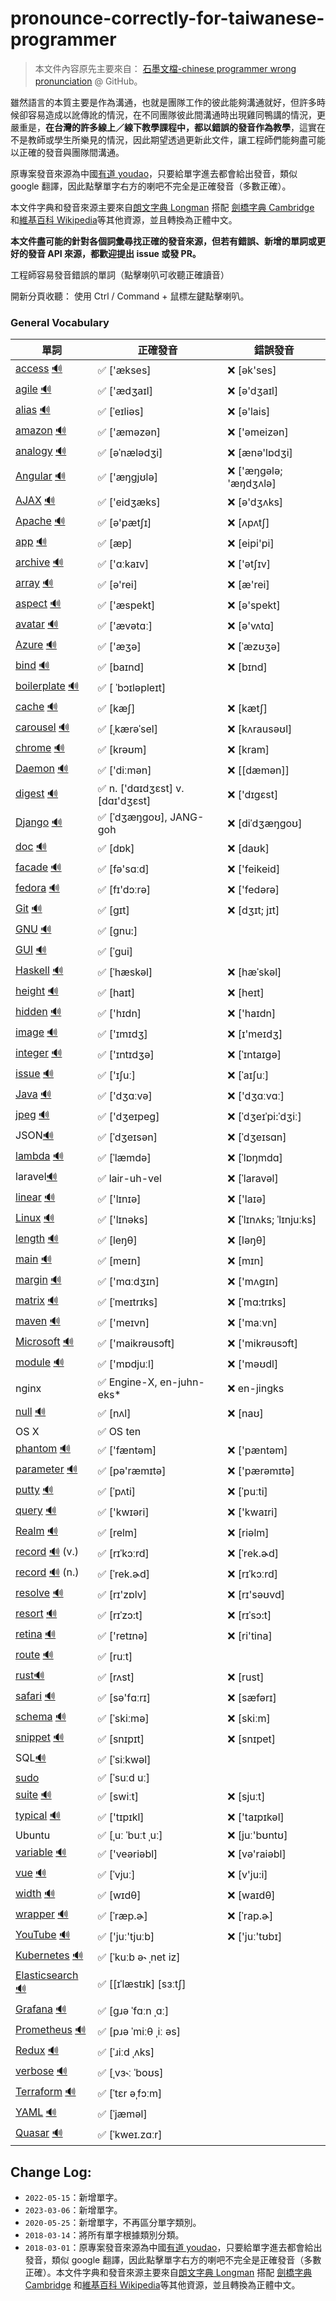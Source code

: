 # pronounce-correctly-for-taiwanese-programmer

> 本文件內容原先主要來自： [石墨文檔-chinese programmer wrong pronunciation](https://github.com/shimohq/chinese-programmer-wrong-pronunciation) @ GitHub。

雖然語言的本質主要是作為溝通，也就是團隊工作的彼此能夠溝通就好，但許多時候卻容易造成以訛傳訛的情況，在不同團隊彼此間溝通時出現雞同鴨講的情況，更嚴重是，**在台灣的許多線上／線下教學課程中，都以錯誤的發音作為教學**，這實在不是教師或學生所樂見的情況，因此期望透過更新此文件，讓工程師們能夠盡可能以正確的發音與團隊間溝通。

原專案發音來源為中國[有道 youdao](https://www.youdao.com/)，只要給單字進去都會給出發音，類似 google 翻譯，因此點擊單字右方的喇吧不完全是正確發音（多數正確）。

本文件字典和發音來源主要來自[朗文字典 Longman](https://www.ldoceonline.com/) 搭配 [劍橋字典 Cambridge](https://dictionary.cambridge.org/zht/) 和[維基百科 Wikipedia](https://www.wikipedia.org/)等其他資源，並且轉換為正體中文。

**本文件盡可能的針對各個詞彙尋找正確的發音來源，但若有錯誤、新增的單詞或更好的發音 API 來源，都歡迎提出 issue 或發 PR。**

工程師容易發音錯誤的單詞（點擊喇叭可收聽正確讀音）

開新分頁收聽： 使用 Ctrl / Command + 鼠標左鍵點擊喇叭。

### General Vocabulary

| 單詞                                                                                                                                                                                                                              | 正確發音                         | 錯誤發音                |
| --------------------------------------------------------------------------------------------------------------------------------------------------------------------------------------------------------------------------------- | -------------------------------- | ----------------------- |
| [access](https://www.ldoceonline.com/dictionary/access) [🔊](https://www.ldoceonline.com/media/english/ameProns/access1.mp3)                                                                                                      | ✅ ['ækses]                      | ❌ [ək'ses]             |
| [agile](https://www.ldoceonline.com/dictionary/agile) [🔊](https://www.ldoceonline.com/media/english/ameProns/agile.mp3)                                                                                                          | ✅ ['ædʒaɪl]                     | ❌ [ə'dʒaɪl]            |
| [alias](https://www.ldoceonline.com/dictionary/alias) [🔊](https://www.ldoceonline.com/media/english/ameProns/alias1.mp3)                                                                                                         | ✅ [ˈeɪliəs]                     | ❌ [ə'lais]             |
| [amazon](https://www.ldoceonline.com/dictionary/amazon) [🔊](https://www.ldoceonline.com/media/english/ameProns/amazon_n.mp3)                                                                                                     | ✅ ['æməzən]                     | ❌ ['əmeizən]           |
| [analogy](https://www.ldoceonline.com/dictionary/analogy) [🔊](https://www.ldoceonline.com/media/english/ameProns/analogy.mp3)                                                                                                    | ✅ [əˈnælədʒi]                   | ❌ [ænə'lɒdʒi]          |
| [Angular](https://www.ldoceonline.com/dictionary/Angular) [🔊](https://www.ldoceonline.com/media/english/ameProns/angular.mp3)                                                                                                    | ✅ ['æŋgjʊlə]                    | ❌ ['æŋɡələ; 'æŋdʒʌlə]  |
| [AJAX](https://www.ldoceonline.com/dictionary/AJAX) [🔊](https://www.ldoceonline.com/media/english/ameProns/lpd_ajax.mp3)                                                                                                         | ✅ ['eidʒæks]                    | ❌ [ə'dʒʌks]            |
| [Apache](https://www.ldoceonline.com/dictionary/Apache) [🔊](https://www.ldoceonline.com/media/english/ameProns/apache.mp3)                                                                                                       | ✅ [ə'pætʃɪ]                     | ❌ [ʌpʌtʃ]              |
| [app](https://www.ldoceonline.com/dictionary/app) [🔊](https://www.ldoceonline.com/media/english/ameProns/ld5_app.mp3)                                                                                                            | ✅ [æp]                          | ❌ [eipi'pi]            |
| [archive](https://www.ldoceonline.com/dictionary/archive) [🔊](https://www.ldoceonline.com/media/english/ameProns/laadarchive.mp3)                                                                                                | ✅ ['ɑːkaɪv]                     | ❌ ['ətʃɪv]             |
| [array](https://www.ldoceonline.com/dictionary/array) [🔊](https://www.ldoceonline.com/media/english/ameProns/array1.mp3)                                                                                                         | ✅ [ə'rei]                       | ❌ [æ'rei]              |
| [aspect](https://www.ldoceonline.com/dictionary/aspect) [🔊](https://www.ldoceonline.com/media/english/ameProns/aspect.mp3)                                                                                                       | ✅ ['æspekt]                     | ❌ [ə'spekt]            |
| [avatar](https://www.ldoceonline.com/dictionary/avatar) [🔊](https://www.ldoceonline.com/media/english/ameProns/avatar.mp3)                                                                                                       | ✅ ['ævətɑː]                     | ❌ [ə'vʌtɑ]             |
| [Azure](https://www.ldoceonline.com/dictionary/Azure) [🔊](https://www.ldoceonline.com/media/english/ameProns/azure.mp3)                                                                                                          | ✅ ['æʒə]                        | ❌ [ˈæzʊʒə]             |
| [bind](https://www.ldoceonline.com/dictionary/bind) [🔊](https://www.ldoceonline.com/media/english/ameProns/bind1.mp3)                                                                                                            | ✅ [baɪnd]                       | ❌ [bɪnd]               |
| [boilerplate](https://www.ldoceonline.com/dictionary/boilerplate) [🔊](https://www.ldoceonline.com/media/english/ameProns/ld42boilerplate.mp3)                                                                                    | ✅ [ ˈbɔɪləpleɪt]                |                         |
| [cache](https://www.ldoceonline.com/dictionary/cache) [🔊](https://www.ldoceonline.com/media/english/ameProns/cache.mp3)                                                                                                          | ✅ [kæʃ]                         | ❌ [kætʃ]               |
| [carousel](https://www.ldoceonline.com/dictionary/carousel) [🔊](https://www.ldoceonline.com/media/english/ameProns/carousel.mp3)                                                                                                 | ✅ [ˌkærəˈsel]                   | ❌ [kʌrausəʊl]          |
| [chrome](https://www.ldoceonline.com/dictionary/chrome) [🔊](https://www.ldoceonline.com/media/english/ameProns/chrome.mp3)                                                                                                       | ✅ [krəʊm]                       | ❌ [kram]               |
| [Daemon](https://www.ldoceonline.com/dictionary/Daemon) [🔊](https://www.ldoceonline.com/media/english/ameProns/daemon.mp3)                                                                                                       | ✅ ['diːmən]                     | ❌ [[dæmən]]            |
| [digest](https://www.ldoceonline.com/dictionary/digest) [🔊](https://www.ldoceonline.com/media/english/ameProns/l3digest.mp3)                                                                                                     | ✅ n. ['dɑɪdʒɛst] v. [dɑɪ'dʒɛst] | ❌ ['dɪgɛst]            |
| [Django](https://www.djangoproject.com/start/overview/) [🔊](https://www.google.com/search?q=django+pronunciation&oq=django+pronunciation&aqs=chrome.0.69i59j0i512l2j0i8i30l5j0i8i15i30j0i5i30.6418j0j7&sourceid=chrome&ie=UTF-8) | ✅ [ˈdʒæŋɡoʊ], JANG-goh          | ❌ [diˈdʒæŋɡoʊ]         |
| [doc](https://www.ldoceonline.com/dictionary/doc) [🔊](https://www.ldoceonline.com/media/english/ameProns/doc.mp3)                                                                                                                | ✅ [dɒk]                         | ❌ [daʊk]               |
| [facade](https://www.ldoceonline.com/dictionary/facade) [🔊](https://www.ldoceonline.com/media/english/ameProns/laadfacade.mp3)                                                                                                   | ✅ [fə'sɑːd]                     | ❌ ['feikeid]           |
| [fedora](https://www.ldoceonline.com/dictionary/fedora) [🔊](https://www.ldoceonline.com/media/english/ameProns/ld41fedora.mp3)                                                                                                   | ✅ [fɪ'dɔːrə]                    | ❌ ['fedərə]            |
| [Git](https://www.ldoceonline.com/dictionary/Git) [🔊](https://www.ldoceonline.com/media/english/ameProns/ld41git.mp3)                                                                                                            | ✅ [ɡɪt]                         | ❌ [dʒɪt; jɪt]          |
| [GNU](https://www.ldoceonline.com/dictionary/gnu) [🔊](https://upload.wikimedia.org/wikipedia/commons/2/24/En-gnu.ogg)                                                                                                            | ✅ [gnu:]                        |                         |
| [GUI](https://www.ldoceonline.com/dictionary/gui) [🔊](https://www.ldoceonline.com/media/english/breProns/ld42gui.mp3)                                                                                                            | ✅ [ˈɡui]                        |                         |
| [Haskell](https://wiki.haskell.org/Introduction) [🔊](https://ssl.gstatic.com/dictionary/static/pronunciation/2022-03-02/audio/ha/haskell_en_us_1.mp3)                                                                            | ✅ [ˈhæskəl]                     | ❌ [hæˈskəl]            |
| [height](https://www.ldoceonline.com/dictionary/height) [🔊](https://www.ldoceonline.com/media/english/ameProns/height.mp3)                                                                                                       | ✅ [haɪt]                        | ❌ [heɪt]               |
| [hidden](https://www.ldoceonline.com/dictionary/hidden) [🔊](https://www.ldoceonline.com/media/english/ameProns/laadhidden.mp3)                                                                                                   | ✅ ['hɪdn]                       | ❌ ['haɪdn]             |
| [image](https://www.ldoceonline.com/dictionary/image) [🔊](https://www.ldoceonline.com/media/english/ameProns/image.mp3)                                                                                                          | ✅ ['ɪmɪdʒ]                      | ❌ [ɪ'meɪdʒ]            |
| [integer](https://www.ldoceonline.com/dictionary/integer) [🔊](https://www.ldoceonline.com/media/english/ameProns/integer.mp3)                                                                                                    | ✅ ['ɪntɪdʒə]                    | ❌ [ˈɪntaɪgə]           |
| [issue](https://www.ldoceonline.com/dictionary/issue) [🔊](https://www.ldoceonline.com/media/english/ameProns/issue1.mp3)                                                                                                         | ✅ ['ɪʃuː]                       | ❌ [ˈaɪʃuː]             |
| [Java](https://www.ldoceonline.com/dictionary/java) [🔊](https://www.ldoceonline.com/media/english/ameProns/laadjava.mp3)                                                                                                         | ✅ ['dʒɑːvə]                     | ❌ ['dʒɑːvɑː]           |
| [jpeg](https://dictionary.cambridge.org/zht/%E8%A9%9E%E5%85%B8/%E8%8B%B1%E8%AA%9E/jpeg) [🔊](https://dictionary.cambridge.org/zht/media/english/us_pron/c/cus/cus01/cus01083.mp3)                                                 | ✅ ['dʒeɪpeɡ]                    | ❌ [ˈdʒeɪˈpi:ˈdʒiː]     |
| JSON[🔊](https://www.youtube.com/watch?v=zhVdWQWKRqM)                                                                                                                                                                             | ✅ [ˈdʒeɪsən]                    | ❌ [ˈdʒeɪsɑn]           |
| [lambda](https://dictionary.cambridge.org/zht/%E8%A9%9E%E5%85%B8/%E8%8B%B1%E8%AA%9E/lambda) [🔊](https://dictionary.cambridge.org/zht/media/english/uk_pron/e/epd/epd16/epd16674.mp3)                                             | ✅ [ˈlæmdə]                      | ❌ [ˈlɒŋmdɑ]            |
| laravel[🔊](https://audio00.forvo.com/audios/mp3/l/z/lz_9294055_39_2289308_1.mp3)                                                                                                                                                 | ✅ lair-uh-vel                   | ❌ [ˈlaravəl]           |
| [linear](https://www.ldoceonline.com/dictionary/linear) [🔊](https://www.ldoceonline.com/media/english/ameProns/linear.mp3)                                                                                                       | ✅ ['lɪnɪə]                      | ❌ ['laɪə]              |
| [Linux](https://dictionary.cambridge.org/zht/%E8%A9%9E%E5%85%B8/%E8%8B%B1%E8%AA%9E/linux?q=Linux) [🔊](https://dictionary.cambridge.org/zht/media/english/us_pron/e/eus/eus17/eus17029.mp3)                                       | ✅ ['lɪnəks]                     | ❌ [ˈlɪnʌks; ˈlɪnjuːks] |
| [length](https://www.ldoceonline.com/dictionary/length) [🔊](https://www.ldoceonline.com/media/english/ameProns/length.mp3)                                                                                                       | ✅ [leŋθ]                        | ❌ [ləŋθ]               |
| [main](https://www.ldoceonline.com/dictionary/main) [🔊](https://www.ldoceonline.com/media/english/ameProns/main1.mp3)                                                                                                            | ✅ [meɪn]                        | ❌ [mɪn]                |
| [margin](https://www.ldoceonline.com/dictionary/margin) [🔊](https://www.ldoceonline.com/media/english/ameProns/margin.mp3)                                                                                                       | ✅ ['mɑːdʒɪn]                    | ❌ ['mʌgɪn]             |
| [matrix](https://www.ldoceonline.com/dictionary/matrix) [🔊](https://www.ldoceonline.com/media/english/ameProns/matrix.mp3)                                                                                                       | ✅ [ˈmeɪtrɪks]                   | ❌ [ˈmɑ:trɪks]          |
| [maven](https://www.ldoceonline.com/dictionary/maven) [🔊](https://www.ldoceonline.com/media/english/ameProns/maven.mp3)                                                                                                          | ✅ ['meɪvn]                      | ❌ ['maːvn]             |
| [Microsoft](https://www.ldoceonline.com/dictionary/microsoft) [🔊](https://www.ldoceonline.com/media/english/ameProns/lpd_microsoft.mp3)                                                                                          | ✅ ['maikrəusɔft]                | ❌ ['mikrəusɔft]        |
| [module](https://www.ldoceonline.com/dictionary/module) [🔊](https://www.ldoceonline.com/media/english/ameProns/module.mp3)                                                                                                       | ✅ ['mɒdjuːl]                    | ❌ ['məʊdl]             |
| nginx                                                                                                                                                                                                                             | ✅ Engine-X, en-juhn-eks\*       | ❌ en-jingks            |
| [null](https://www.ldoceonline.com/dictionary/null) [🔊](https://www.ldoceonline.com/media/english/ameProns/null.mp3)                                                                                                             | ✅ [nʌl]                         | ❌ [naʊ]                |
| OS X                                                                                                                                                                                                                              | ✅ OS ten                        |                         |
| [phantom](https://www.ldoceonline.com/dictionary/phantom) [🔊](https://www.ldoceonline.com/media/english/ameProns/phantom.mp3)                                                                                                    | ✅ ['fæntəm]                     | ❌ ['pæntəm]            |
| [parameter](https://www.ldoceonline.com/dictionary/parameter) [🔊](https://www.ldoceonline.com/media/english/ameProns/parameter.mp3)                                                                                              | ✅ [pə'ræmɪtə]                   | ❌ ['pærəmɪtə]          |
| [putty](https://www.ldoceonline.com/dictionary/putty) [🔊](https://www.ldoceonline.com/media/english/ameProns/putty.mp3)                                                                                                          | ✅ [ˈpʌti]                       | ❌ [ˈpuːti]             |
| [query](https://www.ldoceonline.com/dictionary/query) [🔊](https://www.ldoceonline.com/media/english/ameProns/query1.mp3)                                                                                                         | ✅ ['kwɪəri]                     | ❌ ['kwaɪri]            |
| [Realm](https://www.ldoceonline.com/dictionary/realm) [🔊](https://www.ldoceonline.com/media/english/ameProns/realm.mp3)                                                                                                          | ✅ [relm]                        | ❌ [riəlm]              |
| [record](https://www.ldoceonline.com/dictionary/record) [🔊](https://www.ldoceonline.com/media/english/ameProns/l3record2.mp3) (v.)                                                                                               | ✅ [rɪˈkɔːrd]                    | ❌ [ˈrek.ɚd]            |
| [record](https://www.ldoceonline.com/dictionary/record) [🔊](https://www.ldoceonline.com/media/english/ameProns/l3record.mp3) (n.)                                                                                                | ✅ [ˈrek.ɚd]                     | ❌ [rɪˈkɔːrd]           |
| [resolve](https://www.ldoceonline.com/dictionary/resolve) [🔊](https://www.ldoceonline.com/media/english/ameProns/resolve1.mp3)                                                                                                   | ✅ [rɪ'zɒlv]                     | ❌ [rɪ'səʊvd]           |
| [resort](https://www.ldoceonline.com/dictionary/resort) [🔊](https://www.ldoceonline.com/media/english/ameProns/resort1.mp3)                                                                                                      | ✅ [rɪˈzɔ:t]                     | ❌ [rɪˈsɔ:t]            |
| [retina](https://www.ldoceonline.com/dictionary/retina) [🔊](https://www.ldoceonline.com/media/english/ameProns/retina.mp3)                                                                                                       | ✅ ['retɪnə]                     | ❌ [ri'tina]            |
| [route](https://www.ldoceonline.com/dictionary/route) [🔊](https://www.ldoceonline.com/media/english/ameProns/route1.mp3)                                                                                                         | ✅ [ruːt]                        |                         |
| [rust](https://www.ldoceonline.com/dictionary/rust)[🔊](https://www.ldoceonline.com/media/english/ameProns/rust1.mp3)                                                                                                             | ✅ [rʌst]                        | ❌ [rust]               |
| [safari](https://www.ldoceonline.com/dictionary/safari) [🔊](https://www.ldoceonline.com/media/english/ameProns/safari1.mp3)                                                                                                      | ✅ [sə'fɑːrɪ]                    | ❌ [sæfərɪ]             |
| [schema](https://www.ldoceonline.com/dictionary/schema) [🔊](https://www.ldoceonline.com/media/english/ameProns/schema.mp3?version=1.2.57)                                                                                        | ✅ [ˈskiːmə]                     | ❌ [skiːm]              |
| [snippet](https://www.ldoceonline.com/dictionary/snippet) [🔊](https://www.ldoceonline.com/media/english/ameProns/snippet.mp3)                                                                                                    | ✅ [snɪpɪt]                      | ❌ [snɪpet]             |
| SQL[🔊](https://www.ldoceonline.com/media/english/ameProns/sequel.mp3)                                                                                                                                                            | ✅ [ˈsiːkwəl]                    |                         |
| [sudo](https://www.linux.com/training-tutorials/linux-101-introduction-sudo/)                                                                                                                                                     | ✅ [ˈsuːd uː]                    |                         |
| [suite](https://www.ldoceonline.com/dictionary/suite) [🔊](https://www.ldoceonline.com/media/english/ameProns/suite.mp3)                                                                                                          | ✅ [swiːt]                       | ❌ [sjuːt]              |
| [typical](https://www.ldoceonline.com/dictionary/typical) [🔊](https://www.ldoceonline.com/media/english/ameProns/typical.mp3)                                                                                                    | ✅ ['tɪpɪkl]                     | ❌ ['taɪpɪkəl]          |
| Ubuntu                                                                                                                                                                                                                            | ✅ [ˌuː ˈbuːt ˌuː]               | ❌ [juː'bʊntʊ]          |
| [variable](https://www.ldoceonline.com/dictionary/vairable) [🔊](https://www.ldoceonline.com/media/english/ameProns/l3variable.mp3)                                                                                               | ✅ ['veəriəbl]                   | ❌ [və'raiəbl]          |
| [vue](https://vuejs.org/guide/introduction.html#what-is-vue) [🔊](http://dict.youdao.com/dictvoice?audio=vue&type=1)                                                                                                              | ✅ [ˈvjuː]                       | ❌ [v'ju:i]             |
| [width](https://www.ldoceonline.com/dictionary/width) [🔊](https://www.ldoceonline.com/media/english/ameProns/width.mp3)                                                                                                          | ✅ [wɪdθ]                        | ❌ [waɪdθ]              |
| [wrapper](https://www.ldoceonline.com/dictionary/wrapper) [🔊](https://www.ldoceonline.com/media/english/ameProns/wrapper.mp3)                                                                                                    | ✅ [ˈræp.ɚ]                      | ❌ [ˈrap.ɚ]             |
| [YouTube](https://www.ldoceonline.com/dictionary/youtube) [🔊](https://www.ldoceonline.com/media/english/ameProns/lpd_youtube.mp3)                                                                                                | ✅ ['juː'tjuːb]                  | ❌ ['juː'tʊbɪ]          |
| [Kubernetes](https://ubuntu.com/kubernetes/what-is-kubernetes) [🔊](https://www.youtube.com/watch?v=kTzuEB82hFs&t=16s)                                                                                                            | ✅ [ˈkuːb ə˞ ˌnet iz]            |                         |
| [Elasticsearch](https://www.elastic.co/what-is/elasticsearch) [🔊](https://www.youtube.com/watch?v=z71Tl2ikwik)                                                                                                                   | ✅ [[ɪˈlæstɪk] [sɜːtʃ]           |                         |
| [Grafana](https://grafana.com/docs/grafana/latest/introduction/) [🔊](https://ssl.gstatic.com/dictionary/static/pronunciation/2022-03-02/audio/gr/grafana_en_us_1.mp3)                                                            | ✅ [gɹə ˈfɑːn ˌɑː]               |                         |
| [Prometheus](https://prometheus.io/docs/introduction/overview/) [🔊](https://ssl.gstatic.com/dictionary/static/pronunciation/2022-03-02/audio/pr/prometheus_en_us_1.mp3)                                                          | ✅ [pɹə ˈmiːθ ˌiː əs]            |                         |
| [Redux](https://redux.js.org/) [🔊](https://ssl.gstatic.com/dictionary/static/pronunciation/2022-03-02/audio/re/redux_en_us_1.mp3)                                                                                                | ✅ [ˈɹiːd ˌʌks]                  |                         |
| [verbose](https://www.ldoceonline.com/dictionary/verbose) [🔊](https://www.ldoceonline.com/media/english/breProns/verbose0205.mp3?version=1.2.57)                                                                                 | ✅ [ˌvɜ˞ː ˈboʊs]                 |                         |
| [Terraform](https://www.terraform.io/intro/index.html) [🔊](https://ssl.gstatic.com/dictionary/static/pronunciation/2022-03-02/audio/te/terraform_en_us_1.mp3)                                                                    | ✅ [ˈtɛr əˌfɔːm]                 |                         |
| [YAML](https://yaml.org/) [🔊](https://youtu.be/uCeWRDkwuFI)                                                                                                                                                                      | ✅ [ˈjæməl]                      |                         |
| [Quasar](https://quasar.dev/introduction-to-quasar) [🔊](https://ssl.gstatic.com/dictionary/static/pronunciation/2022-03-02/audio/qu/quasar_en_us_1.mp3)                                                                                                                            | ✅ [ˈkweɪ.zɑːr]                   |                         |

## Change Log:

- `2022-05-15`：新增單字。
- `2023-03-06`：新增單字。
- `2020-05-25`：新增單字，不再區分單字類別。
- `2018-03-14`：將所有單字根據類別分類。
- `2018-03-01`：原專案發音來源為中國[有道 youdao](https://www.youdao.com/)，只要給單字進去都會給出發音，類似 google 翻譯，因此點擊單字右方的喇吧不完全是正確發音（多數正確）。本文件字典和發音來源主要來自[朗文字典 Longman](https://www.ldoceonline.com/) 搭配 [劍橋字典 Cambridge](https://dictionary.cambridge.org/zht/) 和[維基百科 Wikipedia](https://www.wikipedia.org/)等其他資源，並且轉換為正體中文。

